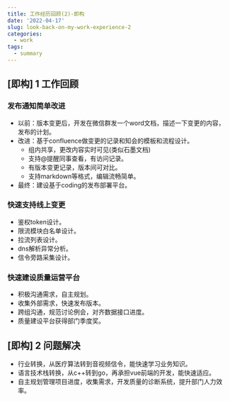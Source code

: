 ```yaml
---
title: 工作经历回顾(2)-即构
date: '2022-04-17'
slug: look-back-on-my-work-experience-2
categories:
  - work
tags:
  - summary
---
```


## [即构] 1 工作回顾

### 发布通知简单改进

- 以前：版本变更后，开发在微信群发一个word文档，描述一下变更的内容，发布的计划。
- 改进：基于confluence做变更的记录和知会的模板和流程设计。
  - 组内共享，更改内容实时可见(类似石墨文档)
  - 支持@提醒同事查看，有访问记录。
  - 有版本变更记录，版本间可对比。
  - 支持markdown等格式，编辑流畅简单。
- 最终：建设基于coding的发布部署平台。

### 快速支持线上变更

- 鉴权token设计。
- 限流模块白名单设计。
- 拉流列表设计。
- dns解析异常分析。
- 信令旁路采集设计。

### 快速建设质量运营平台

- 积极沟通需求，自主规划。
- 收集外部需求，快速发布版本。
- 跨组沟通，规范讨论例会，对齐数据接口进度。
- 质量建设平台获得部门季度奖。

## [即构] 2 问题解决

- 行业转换，从医疗算法转到音视频信令，能快速学习业务知识。
- 语言技术栈转换，从c++转到go，再承担vue前端的开发，能快速适应。
- 自主规划管理项目进度，收集需求，开发质量的诊断系统，提升部门人力效率。



